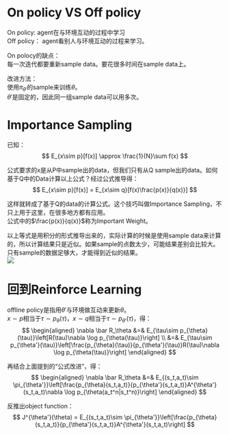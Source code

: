 # On policy VS Off policy

On policy:  agent在与环境互动的过程中学习    
Off policy： agent看别人与环境互动的过程来学习。  

On polocy的缺点：  
每一次迭代都要重新sample data。要花很多时间在sample data上。  

改进方法：  
使用$\pi_{\theta'}$的sample来训练$\theta$。  
$\theta'$是固定的，因此同一组sample data可以用多次。  

# Importance Sampling

已知：  
$$
E_{x\sim p}[f(x)] \approx \frac{1}{N}\sum f(x)
$$

公式要求的x是从P中sample出的data，但我们只有从Q sample出的data。如何基于Q中的Data计算以上公式？经过公式推导得：  
$$
E_{x\sim p}[f(x)] = E_{x\sim q}[f(x)\frac{p(x)}{q(x)}]
$$

这样就转成了基于Q的data的计算公式。这个技巧叫做Importance Sampling，不只上用于这里，在很多地方都有应用。  
公式中的$\frac{p(x)}{q(x)}$称为Important Weight。  

以上等式是用积分的形式推导出来的，实际计算的时候是使用sample data来计算的，所以计算结果只是近似。如果sample的点数太少，可能结果差别会比较大。只有sample的数据足够大，才能得到近似的结果。  
![](/assets/images/Chapter7/64.png)    

# 回到Reinforce Learning

offline policy是指用$\theta'$与环境做互动来更新$\theta$。  
$x\sim p$相当于$\tau \sim p_\theta(\tau)$，$x \sim q$相当于$\tau\sim p_{\theta'}(\tau)$，得：  
$$
\begin{aligned}
\nabla \bar R_\theta &=& E_{\tau\sim p_{\theta}(\tau)}\left[R(\tau)\nabla \log p_{\theta(\tau)}\right]   \\
&=& E_{\tau\sim p_{\theta'}(\tau)}\left[\frac{p_{\theta}(\tau)}{p_{\theta'}(\tau)}R(\tau)\nabla \log p_{\theta(\tau)}\right]
\end{aligned}
$$

再结合上面提到的“公式改进”，得：  
$$
\begin{aligned}
\nabla \bar R_\theta &=& E_{(s_t,a_t)\sim \pi_{\theta'}}\left[\frac{p_{\theta}(s_t,a_t)}{p_{\theta'}(s_t,a_t)}A^{\theta'}(s_t,a_t)\nabla \log p_{\theta(a_t^n|s_t^n)}\right]
\end{aligned}
$$

反推出object function：  
$$
J^{\theta'}(\theta) = E_{(s_t,a_t)\sim \pi_{\theta'}}\left[\frac{p_{\theta}(s_t,a_t)}{p_{\theta'}(s_t,a_t)}A^{\theta'}(s_t,a_t)\right]
$$

